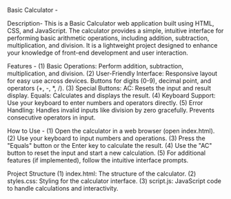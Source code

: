 Basic Calculator - 

Description-
This is a Basic Calculator web application built using HTML, CSS, and JavaScript. The calculator provides a simple, intuitive interface for performing basic arithmetic operations, including addition, subtraction, multiplication, and division.
It is a lightweight project designed to enhance your knowledge of front-end development and user interaction.

Features - 
(1) Basic Operations: Perform addition, subtraction, multiplication, and division.
(2) User-Friendly Interface:
 Responsive layout for easy use across devices.
 Buttons for digits (0-9), decimal point, and operators (+, -, *, /).
(3) Special Buttons:
 AC: Resets the input and result display.
 Equals: Calculates and displays the result.
(4) Keyboard Support:
 Use your keyboard to enter numbers and operators directly.
(5) Error Handling:
 Handles invalid inputs like division by zero gracefully.
 Prevents consecutive operators in input.

 How to Use - 
 (1) Open the calculator in a web browser (open index.html).
 (2) Use your keyboard to input numbers and operations.
 (3) Press the "Equals" button or the Enter key to calculate the result.
 (4) Use the "AC" button to reset the input and start a new calculation.
 (5) For additional features (if implemented), follow the intuitive interface prompts.

 Project Structure
 (1) index.html: The structure of the calculator.
 (2) styles.css: Styling for the calculator interface.
 (3) script.js: JavaScript code to handle calculations and interactivity.
